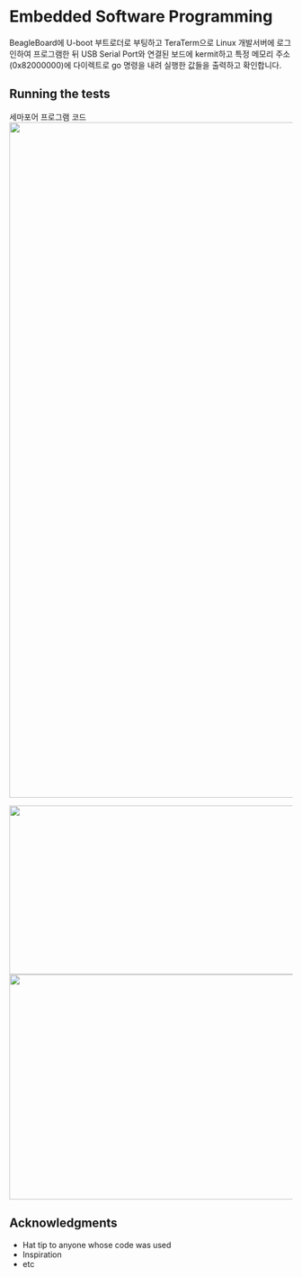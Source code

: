 # Embedded Software Programming

BeagleBoard에 U-boot 부트로더로 부팅하고 TeraTerm으로 Linux 개발서버에 로그인하여 프로그램한 뒤 USB Serial Port와 연결된 보드에 kermit하고 특정 메모리 주소(0x82000000)에 다이렉트로 go 명령을 내려 실행한 값들을 출력하고 확인합니다.


## Running the tests
세마포어 프로그램 코드
<img src="https://github.com/user-attachments/assets/a9aff409-10e9-4af0-ae7f-f238f19d5bd0"  width="600" height="1200"/>

<img src="https://github.com/user-attachments/assets/d180eea9-ed9b-4788-aa55-015b1165d384"  width="600" height="300"/>

<img src="https://github.com/user-attachments/assets/e961752c-5d83-4c01-b3d4-1484489fe8ac"  width="600" height="400"/>


## Acknowledgments

* Hat tip to anyone whose code was used
* Inspiration
* etc

